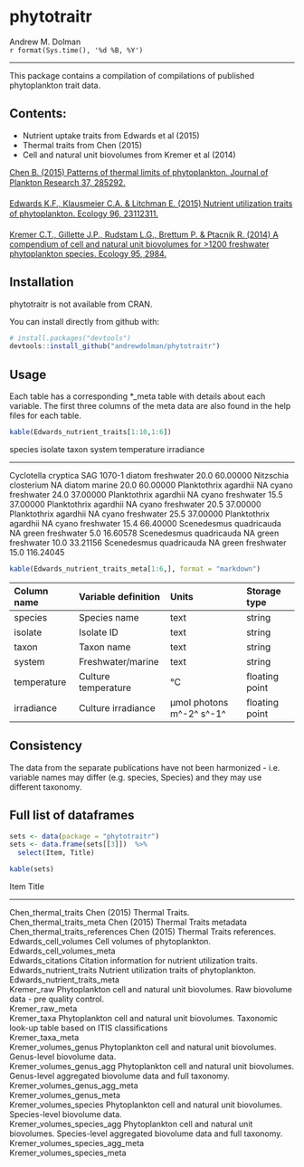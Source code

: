 # phytotraitr
Andrew M. Dolman  
`r format(Sys.time(), '%d %B, %Y')`  
*********************
This package contains a compilation of compilations of published phytoplankton trait data. 

## Contents:

* Nutrient uptake traits from Edwards et al (2015)
* Thermal traits from Chen (2015)
* Cell and natural unit biovolumes from Kremer et al (2014)


[Chen B. (2015) Patterns of thermal limits of phytoplankton. Journal of Plankton Research 37, 285292.](http://www.plankt.oxfordjournals.org/cgi/doi/10.1093/plankt/fbv009)

[Edwards K.F., Klausmeier C.A. & Litchman E. (2015) Nutrient utilization traits of phytoplankton. Ecology 96, 23112311.](http://www.esajournals.org/doi/abs/10.1890/14-2252.1)

[Kremer C.T., Gillette J.P., Rudstam L.G., Brettum P. & Ptacnik R. (2014) A compendium of cell and natural unit biovolumes for >1200 freshwater phytoplankton species. Ecology 95, 2984.](http://www.esajournals.org/doi/abs/10.1890/14-0603.1)

## Installation

phytotraitr is not available from CRAN.

You can install directly from github with:
```R
# install.packages("devtools")
devtools::install_github("andrewdolman/phytotraitr")
```

## Usage



Each table has a corresponding *_meta table with details about each variable. The first three columns of the meta data are also found in the help files for each table.


```r
kable(Edwards_nutrient_traits[1:10,1:6])
```



species                   isolate      taxon    system        temperature   irradiance
------------------------  -----------  -------  -----------  ------------  -----------
Cyclotella cryptica       SAG 1070-1   diatom   freshwater           20.0     60.00000
Nitzschia closterium      NA           diatom   marine               20.0     60.00000
Planktothrix agardhii     NA           cyano    freshwater           24.0     37.00000
Planktothrix agardhii     NA           cyano    freshwater           15.5     37.00000
Planktothrix agardhii     NA           cyano    freshwater           20.5     37.00000
Planktothrix agardhii     NA           cyano    freshwater           25.5     37.00000
Planktothrix agardhii     NA           cyano    freshwater           15.4     66.40000
Scenedesmus quadricauda   NA           green    freshwater            5.0     16.60578
Scenedesmus quadricauda   NA           green    freshwater           10.0     33.21156
Scenedesmus quadricauda   NA           green    freshwater           15.0    116.24045

```r
kable(Edwards_nutrient_traits_meta[1:6,], format = "markdown")
```



|﻿Column name  |Variable definition |Units                    |Storage type   |
|:-----------|:-------------------|:------------------------|:--------------|
|species     |Species name        |text                     |string         |
|isolate     |Isolate ID          |text                     |string         |
|taxon       |Taxon name          |text                     |string         |
|system      |Freshwater/marine   |text                     |string         |
|temperature |Culture temperature |°C                       |floating point |
|irradiance  |Culture irradiance  |µmol photons m^-2^ s^-1^ |floating point |

## Consistency

The data from the separate publications have not been harmonized - i.e. variable names may differ (e.g. species, Species) and they may use different taxonomy.


## Full list of dataframes


```r
sets <- data(package = "phytotraitr")  
sets <- data.frame(sets[[3]])  %>% 
  select(Item, Title)

kable(sets)
```



Item                              Title                                                                                                      
--------------------------------  -----------------------------------------------------------------------------------------------------------
Chen_thermal_traits               Chen (2015) Thermal Traits.                                                                                
Chen_thermal_traits_meta          Chen (2015) Thermal Traits metadata                                                                        
Chen_thermal_traits_references    Chen (2015) Thermal Traits references.                                                                     
Edwards_cell_volumes              Cell volumes of phytoplankton.                                                                             
Edwards_cell_volumes_meta                                                                                                                    
Edwards_citations                 Citation information for nutrient utilization traits.                                                      
Edwards_nutrient_traits           Nutrient utilization traits of phytoplankton.                                                              
Edwards_nutrient_traits_meta                                                                                                                 
Kremer_raw                        Phytoplankton cell and natural unit biovolumes. Raw biovolume data - pre quality control.                  
Kremer_raw_meta                                                                                                                              
Kremer_taxa                       Phytoplankton cell and natural unit biovolumes. Taxonomic look-up table based on ITIS classifications      
Kremer_taxa_meta                                                                                                                             
Kremer_volumes_genus              Phytoplankton cell and natural unit biovolumes. Genus-level biovolume data.                                
Kremer_volumes_genus_agg          Phytoplankton cell and natural unit biovolumes. Genus-level aggregated biovolume data and full taxonomy.   
Kremer_volumes_genus_agg_meta                                                                                                                
Kremer_volumes_genus_meta                                                                                                                    
Kremer_volumes_species            Phytoplankton cell and natural unit biovolumes. Species-level biovolume data.                              
Kremer_volumes_species_agg        Phytoplankton cell and natural unit biovolumes. Species-level aggregated biovolume data and full taxonomy. 
Kremer_volumes_species_agg_meta                                                                                                              
Kremer_volumes_species_meta                                                                                                                  

